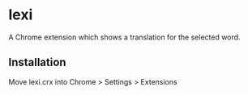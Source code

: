 lexi
====

A Chrome extension which shows a translation for the selected word.

## Installation

Move lexi.crx into Chrome > Settings > Extensions
